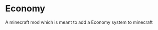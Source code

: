 Economy
====================================

A minecraft mod which is meant to add a Economy system to minecraft
